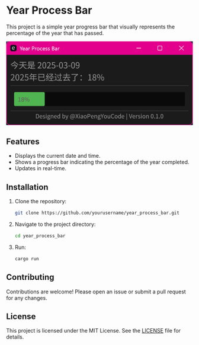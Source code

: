 # Year Process Bar

This project is a simple year progress bar that visually represents the percentage of the year that has passed.

![demo](Doc/res/demo.png)

## Features

- Displays the current date and time.
- Shows a progress bar indicating the percentage of the year completed.
- Updates in real-time.

## Installation

1. Clone the repository:
    ```sh
    git clone https://github.com/yourusername/year_process_bar.git
    ```
2. Navigate to the project directory:
    ```sh
    cd year_process_bar
    ```
3. Run:
    ```sh
    cargo run
    ```

## Contributing

Contributions are welcome! Please open an issue or submit a pull request for any changes.

## License

This project is licensed under the MIT License. See the [LICENSE](LICENSE) file for details.
